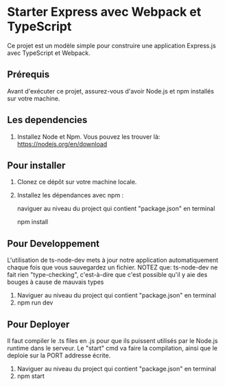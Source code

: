 # Starter Express avec Webpack et TypeScript

Ce projet est un modèle simple pour construire une application Express.js avec TypeScript et Webpack.

## Prérequis

Avant d'exécuter ce projet, assurez-vous d'avoir Node.js et npm installés sur votre machine.

## Les dependencies

1.  Installez Node et Npm. Vous pouvez les trouver là: https://nodejs.org/en/download

## Pour installer

1. Clonez ce dépôt sur votre machine locale.

2. Installez les dépendances avec npm :

    naviguer au niveau du project qui contient "package.json" en terminal
    
    npm install


## Pour Developpement 

L'utilisation de ts-node-dev mets à jour notre application automatiquement chaque fois que vous sauvegardez un fichier. 
NOTEZ que: ts-node-dev ne fait rien "type-checking", c'est-à-dire que c'est possible qu'il y aie des bouges à cause de mauvais types

1. Naviguer au niveau du project qui contient "package.json" en terminal
2. npm run dev 


## Pour Deployer

Il faut compiler le .ts files en .js pour que ils puissent utilisés par le Node.js runtime dans le serveur. 
Le "start" cmd va faire la compilation, ainsi que le deploie sur la PORT addresse écrite. 

1. Naviguer au niveau du project qui contient "package.json" en terminal
2. npm start 